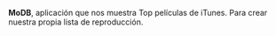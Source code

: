 **MoDB**, aplicación que nos muestra Top películas de iTunes. Para crear nuestra propia lista de reproducción. 
